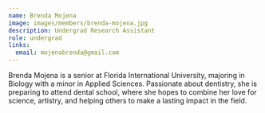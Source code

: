 ```yaml
---
name: Brenda Mojena
image: images/members/brenda-mojena.jpg
description: Undergrad Research Assistant
role: undergrad
links:
  email: mojenabrenda@gmail.com
---
```


Brenda Mojena is a senior at Florida International University, majoring in Biology with a minor in Applied Sciences. Passionate about dentistry, she is preparing to attend dental school, where she hopes to combine her love for science, artistry, and helping others to make a lasting impact in the field.